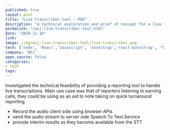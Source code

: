 ```yaml
---
published: true
layout: post
title: "Live transcriber tool - POD"
description: "A technical exploration and proof of concept for a live transcriber tool"
permalink: "/wsj-live-transcriber-tool.html"
date: "2020-12-10"
link: 
image: /img/wsj-live-transcriber-tool/live-transcriber.png
tech: ['node', 'React','Javascript', 'bootstrap','react-bootstrap', 'firebase','STT','Google Cloud Functions']
company: 'WSJ'
open_source: false
categories:
- tech
tags:
---
```


Investigated the technical feasibility of providing a reporting tool to handle live transcriptions. Main use case was that of reporters listening to earning calls, they could be using as an aid to note taking on quick turnaround reporting.

- Record the audio client side using browser APIs
- send the audio stream to server side Speech To Text Service
- provide interim results as they become available from the STT